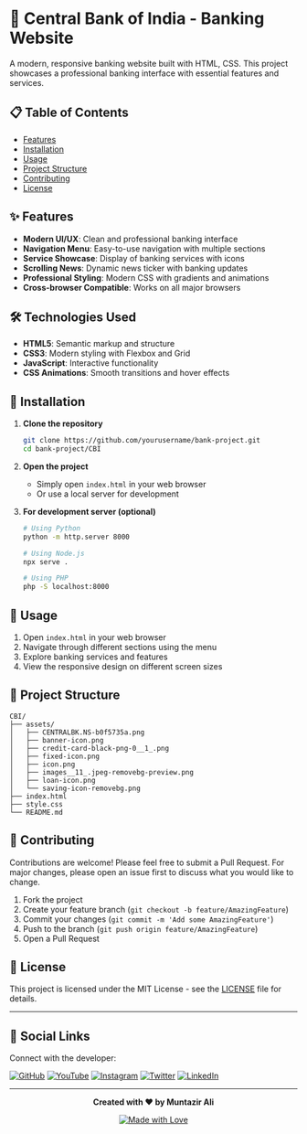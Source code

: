 # 🏦 Central Bank of India - Banking Website

A modern, responsive banking website built with HTML, CSS. This project showcases a professional banking interface with essential features and services.

## 📋 Table of Contents

- [Features](#-features)
- [Installation](#-installation)
- [Usage](#-usage)
- [Project Structure](#-project-structure)
- [Contributing](#-contributing)
- [License](#-license)

## ✨ Features

- **Modern UI/UX**: Clean and professional banking interface
- **Navigation Menu**: Easy-to-use navigation with multiple sections
- **Service Showcase**: Display of banking services with icons
- **Scrolling News**: Dynamic news ticker with banking updates
- **Professional Styling**: Modern CSS with gradients and animations
- **Cross-browser Compatible**: Works on all major browsers

## 🛠️ Technologies Used

- **HTML5**: Semantic markup and structure
- **CSS3**: Modern styling with Flexbox and Grid
- **JavaScript**: Interactive functionality
- **CSS Animations**: Smooth transitions and hover effects

## 🚀 Installation

1. **Clone the repository**
   ```bash
   git clone https://github.com/yourusername/bank-project.git
   cd bank-project/CBI
   ```

2. **Open the project**
   - Simply open `index.html` in your web browser
   - Or use a local server for development

3. **For development server (optional)**
   ```bash
   # Using Python
   python -m http.server 8000
   
   # Using Node.js
   npx serve .
   
   # Using PHP
   php -S localhost:8000
   ```

## 📖 Usage

1. Open `index.html` in your web browser
2. Navigate through different sections using the menu
3. Explore banking services and features
4. View the responsive design on different screen sizes

## 📁 Project Structure

```
CBI/
├── assets/
│   ├── CENTRALBK.NS-b0f5735a.png
│   ├── banner-icon.png
│   ├── credit-card-black-png-0__1_.png
│   ├── fixed-icon.png
│   ├── icon.png
│   ├── images__11_.jpeg-removebg-preview.png
│   ├── loan-icon.png
│   └── saving-icon-removebg.png
├── index.html
├── style.css
└── README.md
```

## 🤝 Contributing

Contributions are welcome! Please feel free to submit a Pull Request. For major changes, please open an issue first to discuss what you would like to change.

1. Fork the project
2. Create your feature branch (`git checkout -b feature/AmazingFeature`)
3. Commit your changes (`git commit -m 'Add some AmazingFeature'`)
4. Push to the branch (`git push origin feature/AmazingFeature`)
5. Open a Pull Request

## 📄 License

This project is licensed under the MIT License - see the [LICENSE](LICENSE) file for details.

---

## 🔗 Social Links

Connect with the developer:

[![GitHub](https://img.shields.io/badge/GitHub-100000?style=for-the-badge&logo=github&logoColor=white)](https://github.com/iammuntazirali)
[![YouTube](https://img.shields.io/badge/YouTube-FF0000?style=for-the-badge&logo=youtube&logoColor=white)](https://youtube.com/@muntazir-ali)
[![Instagram](https://img.shields.io/badge/Instagram-E4405F?style=for-the-badge&logo=instagram&logoColor=white)](https://instagram.com/iammuntazirali)
[![Twitter](https://img.shields.io/badge/Twitter-1DA1F2?style=for-the-badge&logo=twitter&logoColor=white)](https://twitter.com/iammuntazirali)
[![LinkedIn](https://img.shields.io/badge/LinkedIn-0077B5?style=for-the-badge&logo=linkedin&logoColor=white)](https://linkedin.com/in/iammuntazirali)

---

<div align="center">

**Created with ❤️ by Muntazir Ali**

[![Made with Love](https://img.shields.io/badge/Made%20with-Love-red.svg)](https://github.com/iammuntazirali)

</div>